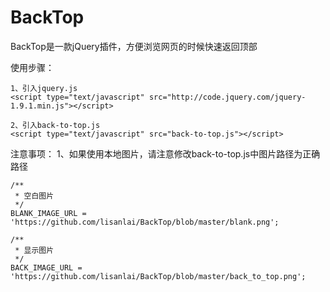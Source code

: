BackTop
========

BackTop是一款jQuery插件，方便浏览网页的时候快速返回顶部

使用步骤：

	1、引入jquery.js
	<script type="text/javascript" src="http://code.jquery.com/jquery-1.9.1.min.js"></script>
  
	2、引入back-to-top.js
	<script type="text/javascript" src="back-to-top.js"></script>
  
 
注意事项：
	1、如果使用本地图片，请注意修改back-to-top.js中图片路径为正确路径
	
	
	/**
	 * 空白图片
	 */
	BLANK_IMAGE_URL = 'https://github.com/lisanlai/BackTop/blob/master/blank.png';
	
	/**
	 * 显示图片
	 */
	BACK_IMAGE_URL = 'https://github.com/lisanlai/BackTop/blob/master/back_to_top.png';
	

  
